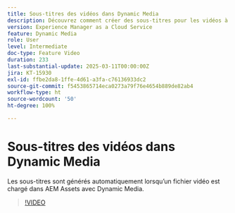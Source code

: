 ```yaml
---
title: Sous-titres des vidéos dans Dynamic Media
description: Découvrez comment créer des sous-titres pour les vidéos à l’aide de l’IA. Les sous-titres sont générés automatiquement lorsqu’un fichier vidéo est chargé dans Dynamic Media.
version: Experience Manager as a Cloud Service
feature: Dynamic Media
role: User
level: Intermediate
doc-type: Feature Video
duration: 233
last-substantial-update: 2025-03-11T00:00:00Z
jira: KT-15930
exl-id: ffbe2da8-1ffe-4d61-a3fa-c76136933dc2
source-git-commit: f5453865714eca0273a79f76e4654b889de82ab4
workflow-type: ht
source-wordcount: '50'
ht-degree: 100%

---
```


# Sous-titres des vidéos dans Dynamic Media

Les sous-titres sont générés automatiquement lorsqu’un fichier vidéo est chargé dans AEM Assets avec Dynamic Media.

>[!VIDEO](https://video.tv.adobe.com/v/3446389/?learn=on&captions=fre_fr)
